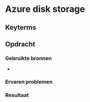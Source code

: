 # Azure disk storage


## Keyterms


## Opdracht


### Gebruikte bronnen
- 

### Ervaren problemen


### Resultaat

